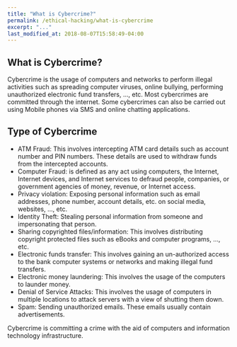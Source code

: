 ```yaml
---
title: "What is Cybercrime?"
permalink: /ethical-hacking/what-is-cybercrime
excerpt: "..."
last_modified_at: 2018-08-07T15:58:49-04:00
---
```


## What is Cybercrime?

Cybercrime is the usage of computers and networks to perform illegal activities such as spreading computer viruses, online bullying, performing unauthorized electronic fund transfers, ..., etc. Most cybercrimes are committed through the internet. Some cybercrimes can also be carried out using Mobile phones via SMS and online chatting applications.

## Type of Cybercrime

* ATM Fraud: This involves intercepting ATM card details such as account number and PIN numbers. These details are used to withdraw funds from the intercepted accounts.
* Computer Fraud: is defined as any act using computers, the Internet, Internet devices, and Internet services to defraud people, companies, or government agencies of money, revenue, or Internet access.
* Privacy violation: Exposing personal information such as email addresses, phone number, account details, etc. on social media, websites, ..., etc.
* Identity Theft: Stealing personal information from someone and impersonating that person.
* Sharing copyrighted files/information: This involves distributing copyright protected files such as eBooks and computer programs, ..., etc.
* Electronic funds transfer: This involves gaining an un-authorized access to the bank computer systems or networks and making illegal fund transfers.
* Electronic money laundering: This involves the usage of the computers to launder money.
* Denial of Service Attacks: This involves the usage of computers in multiple locations to attack servers with a view of shutting them down.
* Spam: Sending unauthorized emails. These emails usually contain advertisements.

Cybercrime is committing a crime with the aid of computers and information technology infrastructure.

